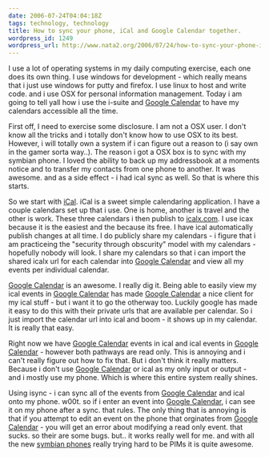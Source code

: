 ```yaml
---
date: 2006-07-24T04:04:18Z
tags: technology, technology
title: How to sync your phone, iCal and Google Calendar together.
wordpress_id: 1249
wordpress_url: http://www.nata2.org/2006/07/24/how-to-sync-your-phone-ical-and-google-calendar-together/
---
```


I use a lot of operating systems in my daily computing exercise, each one does its own thing. I use windows for development - which really means that i just use windows for putty and firefox. I use linux to host and write code. and i use OSX for personal information management. Today i am going to tell yall how i use the i-suite and <a href="http://calendar.google.com/">Google Calendar</a> to have my calendars accessible all the time.

First off, I need to exercise some disclosure. I am not a OSX user. I don't know all the tricks and i totally don't know how to use OSX to its best. However, i will totally own a system if i can figure out a reason to (i say own in the gamer sorta way..). The reason i got a OSX box is to sync with my symbian phone. I loved the ability to back up my addressbook at a moments notice and to transfer my contacts from one phone to another. It was awesome. and as a side effect - i had ical sync as well. So that is where this starts.

So we start with <a href="http://www.apple.com/macosx/features/ical/">iCal</a>. iCal is a sweet simple calendaring application. I have a couple calendars set up that i use. One is home, another is travel and the other is work.  These three calendars i then publish to <a href="http://www.icalx.com">icalx.com</a>. I use icax because it is the easiest and the because its free. I have ical automatically publish changes at all time. I do publicly share my calendars - i figure that i am practiceing the "security through obscurity" model with my calendars - hopefully nobody will look. I share my calendars so that i can import the shared icalx url for each calendar into <a href="http://calendar.google.com/">Google Calendar</a> and view all my events per individual calendar.

<a href="http://calendar.google.com/">Google Calendar</a> is an awesome. I really dig it. Being able to easily view my ical events in <a href="http://calendar.google.com/">Google Calendar</a> has made <a href="http://calendar.google.com/">Google Calendar</a> a nice client for my ical stuff - but i want it to go the otherway too. Luckily google has made it easy to do this with their private urls that are available per calendar. So i just import the calendar url into ical and boom - it shows up in my calendar. It is really that easy.

Right now we have <a href="http://calendar.google.com/">Google Calendar</a> events in ical and ical events in <a href="http://calendar.google.com/">Google Calendar</a> - however both pathways are read only. This is annoying and i can't really figure out how to fix that. But i don't think it really matters. Because i don't use <a href="http://calendar.google.com/">Google Calendar</a> or ical as my only input or output - and i mostly use my phone. Which is where this entire system really shines.

Using isync - i can sync all of the events from <a href="http://calendar.google.com/">Google Calendar</a> and ical onto my phone. w00t. so if i enter an event into <a href="http://calendar.google.com/">Google Calendar</a>, i can see it on my phone after a sync. that rules. The only thing that is annoying is that if you attempt to edit an event on the phone that orginates from <a href="http://calendar.google.com/">Google Calendar</a> - you will get an error about modifying a read only event. that sucks. so their are some bugs. but..  it works really well for me.  and with all the new <a href="http://www.s60.com">symbian phones</a> really trying hard to be PIMs it is quite awesome.
